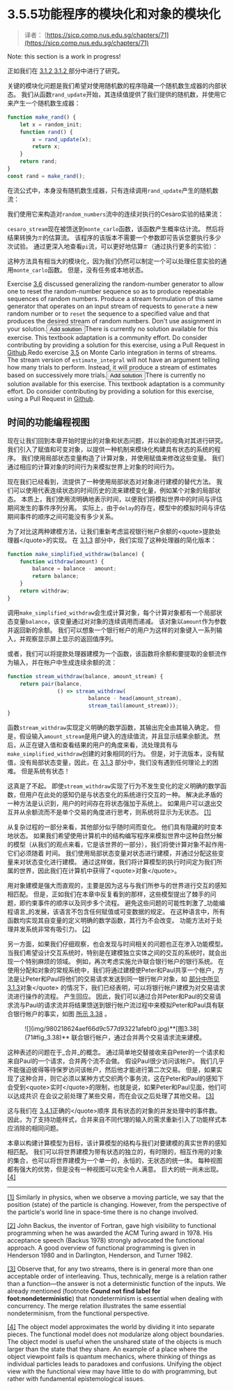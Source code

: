 # 3.5.5功能程序的模块化和对象的模块化

> 译者： [https://sicp.comp.nus.edu.sg/chapters/71](https://sicp.comp.nus.edu.sg/chapters/71)

<subsection wip="yes">Note: this section is a work in progress!

正如我们在 [3.1.2](50)[ 3.1.2 ](50) 部分中进行了研究。

关键的模块化问题是我们希望对使用随机数的程序隐藏一个随机数生成器的内部状态。 我们从函数`rand_update`开始，其连续值提供了我们提供的随机数，并使用它来产生一个随机数生成器：

```js
function make_rand() {
    let x = random_init;
    function rand() {
        x = rand_update(x);
        return x;
    }
    return rand;
}
const rand = make_rand();
```

在流公式中，本身没有随机数生成器，只有连续调用`rand_update`产生的随机数流：

我们使用它来构造对`random_numbers`流中的连续对执行的Cesàro实验的结果流：

`cesaro_stream`现在被馈送到`monte_carlo`函数，该函数产生概率估计流。 然后将结果转换为![%5Cpi](img/868db68e71ec9cabbe333cb77dd676bc.jpg)的估算流。 该程序的该版本不需要一个参数即可告诉您要执行多少次试验。 通过更深入地查看`pi`流，可以更好地估算![%5Cpi](img/868db68e71ec9cabbe333cb77dd676bc.jpg)（通过执行更多的实验）：

这种方法具有相当大的模块化，因为我们仍然可以制定一个可以处理任意实验的通用`monte_carlo`函数。 但是，没有任务或本地状态。

<exercise>Exercise <ref name="ex:random-with-reset">[3.6](50#ex_3.6)</ref> discussed generalizing the random-number generator to allow one to reset the random-number sequence so as to produce repeatable sequences of <quote>random</quote> numbers. Produce a stream formulation of this same generator that operates on an input stream of requests to `generate` a new random number or to `reset` the sequence to a specified value and that produces the desired stream of random numbers. Don't use assignment in your solution.<button class="btn btn-secondary solution_btn" data-toggle="collapse" href="#no_solution_71_1_div">Add solution</button>There is currently no solution available for this exercise. This textbook adaptation is a community effort. Do consider contributing by providing a solution for this exercise, using a Pull Request in [Github](https://github.com/source-academy/sicp).</exercise><exercise>Redo exercise <ref name="ex:monte-carlo-integration">[3.5](50#ex_3.5)</ref> on Monte Carlo integration in terms of streams. The stream version of `estimate_integral` will not have an argument telling how many trials to perform. Instead, it will produce a stream of estimates based on successively more trials.<button class="btn btn-secondary solution_btn" data-toggle="collapse" href="#no_solution_71_1_div">Add solution</button>There is currently no solution available for this exercise. This textbook adaptation is a community effort. Do consider contributing by providing a solution for this exercise, using a Pull Request in [Github](https://github.com/source-academy/sicp).</exercise>

## 时间的功能编程视图

现在让我们回到本章开始时提出的对象和状态问题，并以新的视角对其进行研究。 我们引入了赋值和可变对象，以提供一种机制来模块化构建具有状态的系统的程序。 我们使用局部状态变量构造了计算对象，并使用赋值来修改这些变量。 我们通过相应的计算对象的时间行为来模拟世界上对象的时间行为。

现在我们已经看到，流提供了一种使用局部状态对对象进行建模的替代方法。 我们可以使用代表连续状态的时间历史的流来建模变化量，例如某个对象的局部状态。 本质上，我们使用流明确地表示时间，以便我们将模拟世界中的时间与评估期间发生的事件序列分离。 实际上，由于`delay`的存在，模型中的模拟时间与评估期间事件的顺序之间可能没有多少关系。

为了对比这两种建模方法，让我们重新考虑监视银行帐户余额的&lt;quote&gt;提款处理器&lt;/quote&gt;的实现。 在 [3.1.3](51) 部分中，我们实现了这种处理器的简化版本：

```js
function make_simplified_withdraw(balance) {
    function withdraw(amount) {
        balance = balance - amount;
        return balance;
    }
    return withdraw;
}
```

调用`make_simplified_withdraw`会生成计算对象，每个计算对象都有一个局部状态变量`balance`，该变量通过对对象的连续调用而递减。 该对象以`amount`作为参数并返回新的余额。 我们可以想象一个银行帐户的用户为这样的对象键入一系列输入，并观察显示屏上显示的返回值序列。

或者，我们可以将提款处理器建模为一个函数，该函数将余额和要提取的金额流作为输入，并在帐户中生成连续余额的流：

```js
function stream_withdraw(balance, amount_stream) {      
    return pair(balance,
                () => stream_withdraw(
                          balance - head(amount_stream),
                          stream_tail(amount_stream)));   
}
```

函数`stream_withdraw`实现定义明确的数学函数，其输出完全由其输入确定。 但是，假设输入`amount_stream`是用户键入的连续值流，并且显示结果余额流。 然后，从正在键入值和查看结果的用户的角度来看，流处理具有与`make_simplified_withdraw`创建的对象相同的行为。 但是，对于流版本，没有赋值，没有局部状态变量，因此，在 [3.1.3](51) 部分中，我们没有遇到任何理论上的困难。 但是系统有状态！

这真是了不起。 即使`stream_withdraw`实现了行为不发生变化的定义明确的数学函数，但用户在此处的感知仍是与状态变化的系统进行交互的一种。 解决此矛盾的一种方法是认识到，用户的时间存在将状态强加于系统上。 如果用户可以退出交互并从余额流而不是单个交易的角度进行思考，则系统将显示为无状态。 [[1]](71#footnote-1)

从复杂过程的一部分来看，其他部分似乎随时间而变化。 他们具有隐藏的时变本地状态。 如果我们希望使用计算机中的结构编写程序来模拟世界中这种自然分解的模型（从我们的观点来看，它是该世界的一部分），我们将使计算对象不起作用-它们必须随着 时间。 我们使用局部状态变量对状态进行建模，并通过分配这些变量来对状态变化进行建模。 通过这样做，我们将计算模型的执行时间定为我们所属的世界，因此我们在计算机中获得了&lt;quote&gt;对象&lt;/quote&gt;。

用对象建模是强大而直观的，主要是因为这与与我们所参与的世界进行交互的感知相匹配。 但是，正如我们在本章中反复看到的那样，这些模型提出了棘手的问题，即约束事件的顺序以及同步多个流程。 避免这些问题的可能性刺激了_功能编程语言_的发展，该语言不包含任何赋值或可变数据的规定。 在这种语言中，所有函数均实现其自变量的定义明确的数学函数，其行为不会改变。 功能方法对于处理并发系统非常有吸引力。 [[2]](71#footnote-2)

另一方面，如果我们仔细观察，也会发现与时间相关的问题也正在渗入功能模型。 当我们希望设计交互系统时，特别是在建模独立实体之间的交互的系统时，就会出现一个特别麻烦的领域。 例如，再次考虑实施允许联合银行帐户的银行系统。 在使用分配和对象的常规系统中，我们将通过建模使Peter和Paul共享一个帐户，方法是让Peter和Paul将他们的交易请求发送到同一银行帐户对象，如 [部分中所见 3.1.3](51)对象&lt;/quote&gt; 的情况下，我们已经表明，可以将银行帐户建模为对交易请求流进行操作的流程。 产生回应。 因此，我们可以通过合并Peter和Paul的交易请求流与Paul的请求流并将结果馈送到银行帐户流过程中来模拟Peter和Paul具有联合银行帐户的事实，如图 [所示 3.38](71#fig_3.38) 。

<figure>![](img/980218624aef66d9c577d93221afebf0.jpg)**[图3.38](71#fig_3.38)** 联合银行帐户，通过合并两个交易请求流来建模。</figure>

这种表述的问题在于_合并_的概念。 通过简单地交替接收来自Peter的一个请求和来自Paul的一个请求，合并两个流不会做。 假设Paul很少访问该帐户。 我们几乎不能强迫彼得等待保罗访问该帐户，然后他才能进行第二次交易。 但是，如果实现了这种合并，则它必须以某种方式交织两个事务流，这在Peter和Paul的感知下会受到&lt;quote&gt;实时&lt;/quote&gt;的限制，也就是说，如果Peter和Paul见面，他们可以达成共识 在会议之前处理了某些交易，而在会议之后处理了其他交易。 [[3]](71#footnote-3)

这与我们在 [3.4.1](64)正确的&lt;/quote&gt;顺序 具有状态的对象的并发处理中的事件数。 因此，为了支持功能样式，合并来自不同代理的输入的需求重新引入了功能样式本应消除的相同问题。

本章以构建计算模型为目标，该计算模型的结构与我们对要建模的真实世界的感知相匹配。 我们可以将世界建模为带有状态的独立的，有时限的，相互作用的对象的集合，也可以将世界建模为一个单一的，永恒的，无状态的统一体。 每种视图都有强大的优势，但是没有一种视图可以完全令人满意。 巨大的统一尚未出现。 [[4]](71#footnote-4)

* * *

[[1]](71#footnote-link-1) Similarly in physics, when we observe a moving particle, we say that the position (state) of the particle is changing. However, from the perspective of the particle's world line in space-time there is no change involved.

[[2]](71#footnote-link-2) John Backus, the inventor of Fortran, gave high visibility to functional programming when he was awarded the ACM Turing award in 1978\. His acceptance speech (<citation>Backus 1978</citation>) strongly advocated the functional approach. A good overview of functional programming is given in <citation>Henderson 1980</citation> and in <citation>Darlington, Henderson, and Turner 1982</citation>.

[[3]](71#footnote-link-3) Observe that, for any two streams, there is in general more than one acceptable order of interleaving. Thus, technically, <quote>merge</quote> is a relation rather than a function—the answer is not a deterministic function of the inputs. We already mentioned (footnote <ref name="foot:nondeterministic">**Cound not find label for foot:nondeterministic**</ref>) that nondeterminism is essential when dealing with concurrency. The merge relation illustrates the same essential nondeterminism, from the functional perspective.

[[4]](71#footnote-link-4) The object model approximates the world by dividing it into separate pieces. The functional model does not modularize along object boundaries. The object model is useful when the unshared state of the <quote>objects</quote> is much larger than the state that they share. An example of a place where the object viewpoint fails is quantum mechanics, where thinking of things as individual particles leads to paradoxes and confusions. Unifying the object view with the functional view may have little to do with programming, but rather with fundamental epistemological issues.

